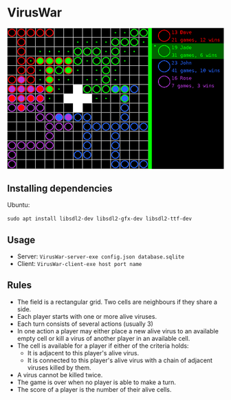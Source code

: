 # VirusWar
![Screenshot](screenshot.png)

## Installing dependencies
Ubuntu:

`sudo apt install libsdl2-dev libsdl2-gfx-dev libsdl2-ttf-dev`

## Usage
* Server: `VirusWar-server-exe config.json database.sqlite`
* Client: `VirusWar-client-exe host port name`

## Rules
* The field is a rectangular grid. Two cells are neighbours if they share a side.
* Each player starts with one or more alive viruses.
* Each turn consists of several actions (usually 3)
* In one action a player may either place a new alive virus to an available empty cell
or kill a virus of another player in an available cell.
* The cell is available for a player if either of the criteria holds:
  * It is adjacent to this player's alive virus.
  * It is connected to this player's alive virus with a chain of adjacent viruses killed by them.
* A virus cannot be killed twice.
* The game is over when no player is able to make a turn.
* The score of a player is the number of their alive cells.
